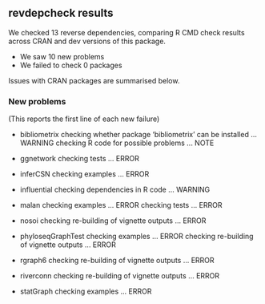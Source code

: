 ## revdepcheck results

We checked 13 reverse dependencies, comparing R CMD check results across CRAN and dev versions of this package.

 * We saw 10 new problems
 * We failed to check 0 packages

Issues with CRAN packages are summarised below.

### New problems
(This reports the first line of each new failure)

* bibliometrix
  checking whether package ‘bibliometrix’ can be installed ... WARNING
  checking R code for possible problems ... NOTE

* ggnetwork
  checking tests ... ERROR

* inferCSN
  checking examples ... ERROR

* influential
  checking dependencies in R code ... WARNING

* malan
  checking examples ... ERROR
  checking tests ... ERROR

* nosoi
  checking re-building of vignette outputs ... ERROR

* phyloseqGraphTest
  checking examples ... ERROR
  checking re-building of vignette outputs ... ERROR

* rgraph6
  checking re-building of vignette outputs ... ERROR

* riverconn
  checking re-building of vignette outputs ... ERROR

* statGraph
  checking examples ... ERROR

